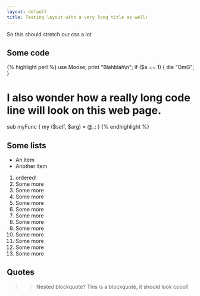 ```yaml
---
layout: default
title: Testing layout with a very long title as well!
---
```

So this should stretch our css a lot

## Some code
{% highlight perl %}
use Moose;
print "Blahblah\n";
if ($a == 1) {
    die "OmG";
}
# I also wonder how a really long code line will look on this web page.
sub myFunc {
    my ($self, $arg) = @_;
}
{% endhighlight %}

## Some lists

* An item
* Another item

1. ordered!
1. Some more
1. Some more
1. Some more
1. Some more
1. Some more
1. Some more
1. Some more
1. Some more
1. Some more
1. Some more
1. Some more
1. Some more

## Quotes

>> Nested blockquote?
> This is a blockquote, it should look coool!
